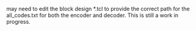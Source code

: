may need to edit the block design \*.tcl to provide the correct path for the all_codes.txt for both the encoder and decoder. This is still a work in progress.